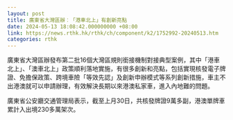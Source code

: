 ```yaml
---
layout: post
title: 廣東省大灣區辦︰「港車北上」有創新亮點
date: 2024-05-13 18:08:42.000000000 +08:00
link: https://news.rthk.hk/rthk/ch/component/k2/1752992-20240513.htm
categories: rthk
---
```


廣東省大灣區辦發布第二批16個大灣區規則銜接機制對接典型案例，其中「港車北上」、「澳車北上」政策順利落地實施，有很多創新和亮點，包括實現核發電子牌證、免擔保政策、跨境車險「等效先認」及創新申辦模式等系列創新措施，車主不出港澳就可以申請辦理，有效解決長期以來港澳私家車，進入內地難的問題。

廣東省公安廳交通管理局表示，截至上月30日，共核發牌證9萬多副，港澳單牌車累計入出境230多萬架次。
